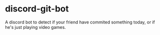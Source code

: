 # discord-git-bot
A discord bot to detect if your friend have commited something today, or if he's just playing video games.
